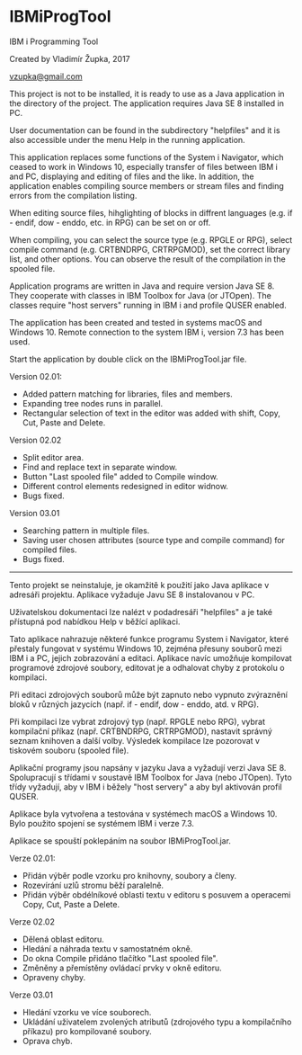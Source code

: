 # IBMiProgTool
IBM i Programming Tool

Created by Vladimír Župka, 2017

vzupka@gmail.com


This project is not to be installed, it is ready to use as a Java application in the directory of the project. The application requires Java SE 8 installed in PC.

User documentation can be found in the subdirectory "helpfiles" and it is also accessible under the menu Help in the running application.

This application replaces some functions of the System i Navigator, which ceased to work in Windows 10, especially transfer of files between IBM i and PC, displaying and editing of files and the like. In addition, the application enables compiling source members or stream files and finding errors from the compilation listing.

When editing source files, hihglighting of blocks in diffrent languages (e.g. if - endif, dow - enddo, etc. in RPG) can be set on or off.

When compiling, you can select the source type (e.g. RPGLE or RPG), select compile command (e.g. CRTBNDRPG, CRTRPGMOD), set the correct library list, and other options. You can observe the result of the compilation in the spooled file.

Application programs are written in Java and require version Java SE 8. They cooperate with classes in IBM Toolbox for Java (or JTOpen). The classes require "host servers" running in IBM i and profile QUSER enabled.

The application has been created and tested in systems macOS and Windows 10. Remote connection to the system IBM i, version 7.3 has been used.

Start the application by double click on the IBMiProgTool.jar file.

Version 02.01:

- Added pattern matching for libraries, files and members.
- Expanding tree nodes runs in parallel.
- Rectangular selection of text in the editor was added with shift, Copy, Cut, Paste and Delete.

Version 02.02

- Split editor area.
- Find and replace text in separate window.
- Button "Last spooled file" added to Compile window.
- Different control elements redesigned in editor widnow.
- Bugs fixed. 

Version 03.01

- Searching pattern in multiple files.
- Saving user chosen attributes (source type and compile command) for compiled files.
- Bugs fixed.

- - - - - - - - - - 

Tento projekt se neinstaluje, je okamžitě k použití jako Java aplikace v adresáři projektu. Aplikace vyžaduje Javu SE 8 instalovanou v PC.

Uživatelskou dokumentaci lze nalézt v podadresáři "helpfiles" a je také přístupná pod nabídkou Help v běžící aplikaci.

Tato aplikace nahrazuje některé funkce programu System i Navigator, které přestaly fungovat v systému Windows 10, zejména přesuny souborů mezi IBM i a PC, jejich zobrazování a editaci. Aplikace navíc umožňuje kompilovat programové zdrojové soubory, editovat je a odhalovat chyby z protokolu o kompilaci. 

Při editaci zdrojových souborů může být zapnuto nebo vypnuto zvýraznění bloků v různých jazycích (např. if - endif, dow - enddo, atd. v RPG).

Při kompilaci lze vybrat zdrojový typ (např. RPGLE nebo RPG), vybrat kompilační příkaz (např. CRTBNDRPG, CRTRPGMOD), nastavit správný seznam knihoven a další volby. Výsledek kompilace lze pozorovat v tiskovém souboru (spooled file).

Aplikační programy jsou napsány v jazyku Java a vyžadují verzi Java SE 8. Spolupracují s třídami v soustavě IBM Toolbox for Java (nebo JTOpen). Tyto třídy vyžadují, aby v IBM i běžely "host servery" a aby byl aktivován profil QUSER.

Aplikace byla vytvořena a testována v systémech macOS a Windows 10. Bylo použito spojení se systémem IBM i verze 7.3.

Aplikace se spouští poklepáním na soubor IBMiProgTool.jar.

Verze 02.01:

- Přidán výběr podle vzorku pro knihovny, soubory a členy.
- Rozevírání uzlů stromu běží paralelně.
- Přidán výběr obdélníkové oblasti textu v editoru s posuvem a operacemi Copy, Cut, Paste a Delete.

Verze 02.02

- Dělená oblast editoru.
- Hledání a náhrada textu v samostatném okně.
- Do okna Compile přidáno tlačítko "Last spooled file".
- Změněny a přemístěny ovládací prvky v okně editoru.
- Opraveny chyby. 

Verze 03.01

- Hledání vzorku ve více souborech.
- Ukládání uživatelem zvolených atributů (zdrojového typu a kompilačního příkazu) pro kompilované soubory.
- Oprava chyb.